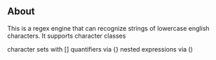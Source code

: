 ## About
This is a regex engine that can recognize strings of lowercase english characters. It supports character classes

character sets with []
quantifiers via {}
nested expressions via ()
